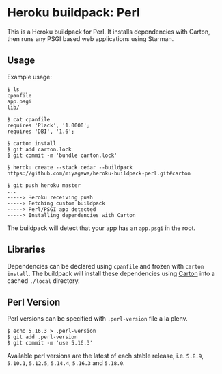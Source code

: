 # Heroku buildpack: Perl

This is a Heroku buildpack for Perl. It installs dependencies with Carton, then runs any PSGI based web applications using Starman.

## Usage

Example usage:

    $ ls
    cpanfile
    app.psgi
    lib/

    $ cat cpanfile
    requires 'Plack', '1.0000';
    requires 'DBI', '1.6';

    $ carton install
    $ git add carton.lock
    $ git commit -m 'bundle carton.lock'

    $ heroku create --stack cedar --buildpack https://github.com/miyagawa/heroku-buildpack-perl.git#carton

    $ git push heroku master
    ...
    -----> Heroku receiving push
    -----> Fetching custom buildpack
    -----> Perl/PSGI app detected
    -----> Installing dependencies with Carton

The buildpack will detect that your app has an `app.psgi` in the root.

## Libraries

Dependencies can be declared using `cpanfile` and frozen with `carton install`. The buildpack will install these dependencies using [Carton](https://metacpan.org/release/carton) into a cached `./local` directory.

## Perl Version

Perl versions can be specified with `.perl-version` file a la plenv.

    $ echo 5.16.3 > .perl-version
    $ git add .perl-version
    $ git commit -m 'use 5.16.3'

Available perl versions are the latest of each stable release, i.e. `5.8.9`, `5.10.1`, `5.12.5`, `5.14.4`, `5.16.3` and `5.18.0`.

